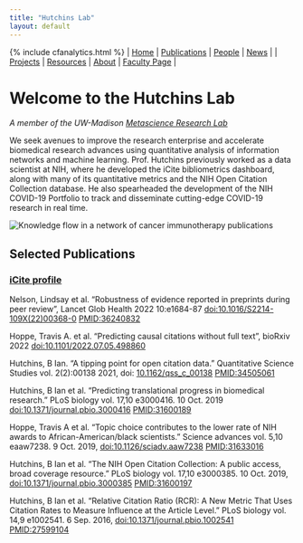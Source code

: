 ```yaml
---
title: "Hutchins Lab"
layout: default
---
```

{% include cfanalytics.html %}
| [Home](/index) | [Publications](/publications) | [People](/people) | [News](/news) |
| [Projects](/projects) | [Resources](/resources) | [About](/about) | [Faculty Page](https://ischool.wisc.edu/blog/staff/hutchins-b-ian/) |

# Welcome to the Hutchins Lab
*A member of the UW-Madison [Metascience Research Lab](https://metasci.ischool.wisc.edu/)*

We seek avenues to improve the research enterprise and accelerate biomedical research advances using quantitative analysis of information networks and machine learning. Prof. Hutchins previously worked as a data scientist at NIH, where he developed the iCite bibliometrics dashboard, along with many of its quantitative metrics and the NIH Open Citation Collection database. He also spearheaded the development of the NIH COVID-19 Portfolio to track and disseminate cutting-edge COVID-19 research in real time.

![Knowledge flow in a network of cancer immunotherapy publications](/assets/immunotherapy.gif "Knowledge flow in a network of breakthrough cancer immunotherapy publications. Credit, Ian Hutchins")

## Selected Publications
### [iCite profile](https://icite.od.nih.gov/analysis?search_id=jxdyjtnldv3bkd6l)

Nelson, Lindsay et al. “Robustness of evidence reported in preprints during peer review”, Lancet Glob Health 2022 10:e1684-87 [doi:10.1016/S2214-109X(22)00368-0](https://doi.org/10.1016/S2214-109X(22)00368-0) [PMID:36240832](https://pubmed.ncbi.nlm.nih.gov/36240832/)

Hoppe, Travis A. et al. “Predicting causal citations without full text”, bioRxiv 2022 [doi:10.1101/2022.07.05.498860](https://doi.org/10.1101/2022.07.05.498860)

Hutchins, B Ian. “A tipping point for open citation data.” Quantitative Science Studies vol. 2(2):00138 2021, doi: [10.1162/qss_c_00138](https://doi.org/10.1162/qss_c_00138) [PMID:34505061](https://pubmed.ncbi.nlm.nih.gov/34505061/)

Hutchins, B Ian et al. “Predicting translational progress in biomedical research.” PLoS biology vol. 17,10 e3000416. 10 Oct. 2019 [doi:10.1371/journal.pbio.3000416](http://doi.org/10.1371/journal.pbio.3000416) [PMID:31600189](https://pubmed.ncbi.nlm.nih.gov/31600189/)

Hoppe, Travis A et al. “Topic choice contributes to the lower rate of NIH awards to African-American/black scientists.” Science advances vol. 5,10 eaaw7238. 9 Oct. 2019, [doi:10.1126/sciadv.aaw7238](http://doi.org/10.1126/sciadv.aaw7238) [PMID:31633016](https://pubmed.ncbi.nlm.nih.gov/31633016/)

Hutchins, B Ian et al. “The NIH Open Citation Collection: A public access, broad coverage resource.” PLoS biology vol. 17,10 e3000385. 10 Oct. 2019, [doi:10.1371/journal.pbio.3000385](http://doi.org/10.1371/journal.pbio.3000385) [PMID:31600197](https://pubmed.ncbi.nlm.nih.gov/31600197/)

Hutchins, B Ian et al. “Relative Citation Ratio (RCR): A New Metric That Uses Citation Rates to Measure Influence at the Article Level.” PLoS biology vol. 14,9 e1002541. 6 Sep. 2016, [doi:10.1371/journal.pbio.1002541](http://doi.org/10.1371/journal.pbio.1002541) [PMID:27599104](https://pubmed.ncbi.nlm.nih.gov/27599104/)
